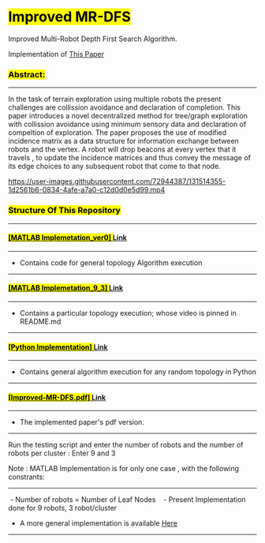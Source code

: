 # <mark>Improved MR-DFS</mark>

Improved Multi-Robot Depth First Search Algorithm.

Implementation of [This Paper](https://link.springer.com/article/10.1007/s10846-015-0309-9)

### <mark>Abstract:</mark>

-----------

In the task of terrain exploration using multiple robots the present challenges are collission avoidance and declaration of completion. This paper introduces a novel decentralized method for tree/graph exploration with collission avoidance using minimum sensory data and declaration of compeltion of exploration. The paper proposes the use of modified incidence matrix as a data structure for information exchange between robots and the vertex. A robot will drop beacons at every vertex that it travels , to update the incidence matrices and thus convey the message of its edge choices to any subsequent robot that come to that node.

https://user-images.githubusercontent.com/72944387/131514355-1d2561b6-0834-4afe-a7a0-c12d0d0e5d99.mp4


### <mark>Structure Of This Repository</mark>

--------------------

#### <u><mark>[MATLAB Implemetation_ver0] </mark>[Link](https://github.com/Ayush8120/MR-DFS/tree/main/MATLAB%20Implementation_ver0)</u>
-----------------------------------
- Contains code for general topology Algorithm execution
-----------------------------------

#### <u><mark>[MATLAB Implemetation_9_3] </mark>[Link](https://github.com/Ayush8120/MR-DFS/tree/main/MATLAB%20Implementation_9_3)</u>
-----------------------------------
- Contains a particular topology execution; whose video is pinned in README.md
-----------------------------------

#### <u><mark>[Python Implementation] </mark>[Link](https://github.com/Ayush8120/MR-DFS/tree/main/ROS%2BGazebo%20Implementation)</u>
-----------------------------------
- Contains general algorithm execution for any random topology in Python
-----------------------------------

#### <u><mark>[Improved-MR-DFS.pdf] </mark>[Link](https://github.com/Ayush8120/MR-DFS/blob/main/Improved-MR-DFS.pdf)</u>
-----------------------------------
- The implemented paper's pdf version.
-----------------------------------

Run the testing script and enter the number of robots and the number of robots per cluster : Enter 9 and 3

Note : MATLAB Implementation is for only one case , with the following constrants:

----------
 - Number of robots = Number of Leaf Nodes  
 - Present Implementation done for 9 robots, 3 robot/cluster
 - A more general implementation is available [Here](https://github.com/Ayush8120/MR-DFS/tree/main/ROS%2BGazebo%20Implementation/Python%20Implementation_General)
----------
